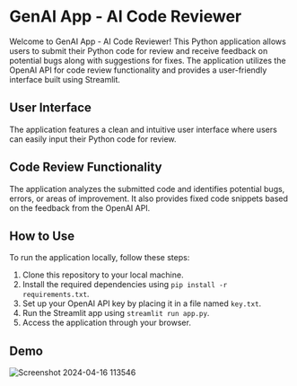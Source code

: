 # GenAI App - AI Code Reviewer

Welcome to GenAI App - AI Code Reviewer! This Python application allows users to submit their Python code for review and receive feedback on potential bugs along with suggestions for fixes. The application utilizes the OpenAI API for code review functionality and provides a user-friendly interface built using Streamlit.

## User Interface

The application features a clean and intuitive user interface where users can easily input their Python code for review.

## Code Review Functionality

The application analyzes the submitted code and identifies potential bugs, errors, or areas of improvement. It also provides fixed code snippets based on the feedback from the OpenAI API.

## How to Use

To run the application locally, follow these steps:
1. Clone this repository to your local machine.
2. Install the required dependencies using `pip install -r requirements.txt`.
3. Set up your OpenAI API key by placing it in a file named `key.txt`.
4. Run the Streamlit app using `streamlit run app.py`.
5. Access the application through your browser.

## Demo

![Screenshot 2024-04-16 113546](https://github.com/Vidhika48/GenAI-App-AI-Code-Reviewer/assets/72344159/268685d6-b9d7-4bbe-8b19-7964cfea12b5)



